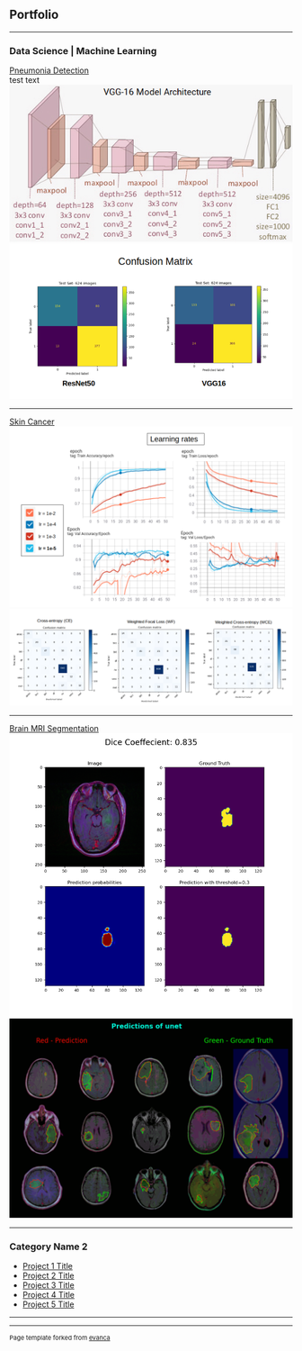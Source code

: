 ## Portfolio

---

### Data Science | Machine Learning

[Pneumonia Detection](https://github.com/Nishita-Kapoor/pneumonia_detection_xrays)
<br>
test text
<img src="images/vgg16.png?raw=true"/>
<img src="images/confusion_matrices.png?raw=true"/>

---
[Skin Cancer](https://github.com/Nishita-Kapoor/skin_cancer)
<br>
<img src="images/learning_rates.png?raw=true"/>
<br>
<img src="images/Confusion_matrices.png?raw=true"/>

---
[Brain MRI Segmentation](https://github.com/Nishita-Kapoor/brain_mri_segmentation)
<br>
<img src="images/prediction.png?raw=true"/>
<br>
<img src="images/predictions.gif?raw=true"/>

---

### Category Name 2

- [Project 1 Title](http://example.com/)
- [Project 2 Title](http://example.com/)
- [Project 3 Title](http://example.com/)
- [Project 4 Title](http://example.com/)
- [Project 5 Title](http://example.com/)

---




---
<p style="font-size:11px">Page template forked from <a href="https://github.com/evanca/quick-portfolio">evanca</a></p>
<!-- Remove above link if you don't want to attibute -->
